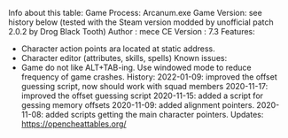 Info about this table:
  Game Process: Arcanum.exe
  Game Version: see history below (tested with the Steam version modded by unofficial patch 2.0.2 by Drog Black Tooth)
  Author      : mece
  CE Version  : 7.3
Features:
  - Character action points ara located at static address.
  - Character editor (attributes, skills, spells)
Known issues:
  - Game do not like ALT+TAB-ing. Use windowed mode to reduce frequency of game crashes.
History:
  2022-01-09: improved the offset guessing script, now should work with squad members
  2020-11-17: improved the offset guessing script
  2020-11-15: added a script for gessing memory offsets
  2020-11-09: added alignment pointers. 
  2020-11-08: added scripts getting the main character pointers.
Updates:
  https://opencheattables.org/
